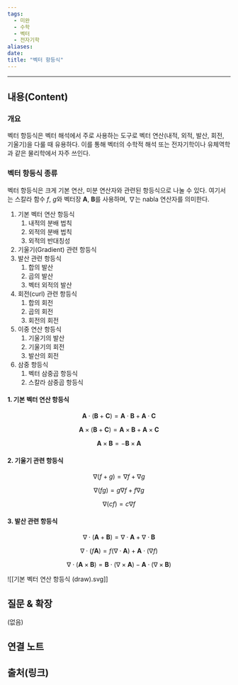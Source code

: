 ```yaml
---
tags:
  - 미완
  - 수학
  - 벡터
  - 전자기학
aliases: 
date:
title: "벡터 항등식"
---
```


---

## 내용(Content)

### 개요

벡터 항등식은 벡터 해석에서 주로 사용하는 도구로 벡터 연산(내적, 외적, 발산, 회전, 기울기)을 다룰 때 유용하다. 이를 통해 벡터의 수학적 해석 또는 전자기학이나 유체역학과 같은 물리학에서 자주 쓰인다.

### 벡터 항등식 종류

벡터 항등식은 크게 기본 연산, 미분 연산자와 관련된 항등식으로 나눌 수 있다. 여기서는 스칼라 함수 $f$, $g$와 벡터장 $\mathbf{A}$, $\mathbf{B}$를 사용하며, $\nabla$는 nabla 연산자를 의미한다.


1. 기본 벡터 연산 항등식
	1. 내적의 분배 법칙
	2. 외적의 분배 법칙
	3. 외적의 반대칭성
2. 기울기(Gradient) 관련 항등식
3. 발산 관련 항등식
	1. 합의 발산
	2. 곱의 발산
	3. 벡터 외적의 발산
4. 회전(curl) 관련 항등식
	1. 합의 회전
	2. 곱의 회전
	3. 회전의 회전
5. 이중 연산 항등식
	1. 기울기의 발산
	2. 기울기의 회전
	3. 발산의 회전
6. 삼중 항등식
	1. 벡터 삼중곱 항등식
	2. 스칼라 삼중곱 항등식

#### 1. 기본 벡터 연산 항등식
$$
\mathbf{A} \cdot (\mathbf{B} + \mathbf{C}) = \mathbf{A} \cdot \mathbf{B} + \mathbf{A} \cdot \mathbf{C}
$$

$$
\mathbf{A} \times (\mathbf{B} + \mathbf{C}) = \mathbf{A} \times \mathbf{B} + \mathbf{A} \times \mathbf{C}
$$

$$
\mathbf{A} \times \mathbf{B} = - \mathbf{B} \times \mathbf{A}
$$


#### 2. 기울기 관련 항등식

$$
\nabla(f + g) = \nabla f + \nabla g
$$

$$
\nabla(fg) = g\nabla f + f\nabla g
$$

$$
\nabla(cf) = c\nabla f
$$

#### 3. 발산 관련 항등식

$$
\nabla \cdot (\mathbf{A}+\mathbf{B}) = \nabla \cdot \mathbf{A} + \nabla \cdot \mathbf{B}
$$

$$
\nabla \cdot (f\mathbf{A}) = f (\nabla \cdot \mathbf{A}) + \mathbf{A} \cdot (\nabla f)
$$

$$
\nabla \cdot (\mathbf{A} \times \mathbf{B}) = \mathbf{B} \cdot (\nabla \times \mathbf{A}) - \mathbf{A} \cdot (\nabla \times \mathbf{B})
$$


![[기본 벡터 연산 항등식 (draw).svg]]



## 질문 & 확장

(없음)

## 연결 노트

## 출처(링크)





